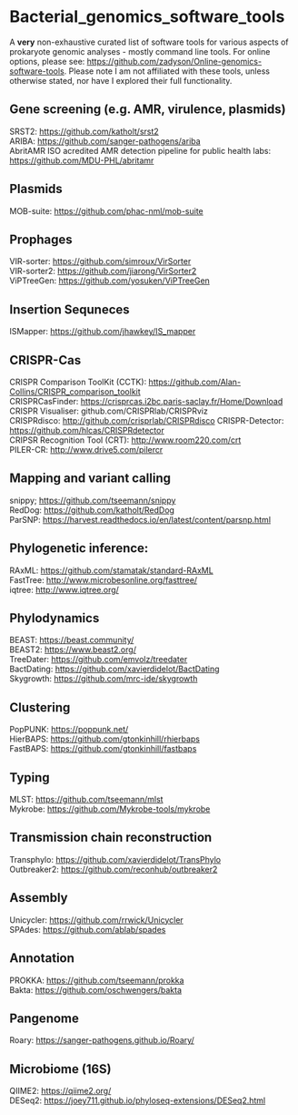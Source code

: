 # Bacterial_genomics_software_tools
A **very** non-exhaustive curated list of software tools for various aspects of prokaryote genomic analyses - mostly command line tools.  For online options, please see: https://github.com/zadyson/Online-genomics-software-tools.  Please note I am not affiliated with these tools, unless otherwise stated, nor have I explored their full functionality.

## Gene screening (e.g. AMR, virulence, plasmids)
SRST2: https://github.com/katholt/srst2  
ARIBA: https://github.com/sanger-pathogens/ariba  
AbritAMR ISO acredited AMR detection pipeline for public health labs: https://github.com/MDU-PHL/abritamr  

## Plasmids
MOB-suite: https://github.com/phac-nml/mob-suite 

## Prophages
VIR-sorter: https://github.com/simroux/VirSorter  
VIR-sorter2: https://github.com/jiarong/VirSorter2  
ViPTreeGen: https://github.com/yosuken/ViPTreeGen  

## Insertion Sequneces
ISMapper: https://github.com/jhawkey/IS_mapper  

## CRISPR-Cas
CRISPR Comparison ToolKit (CCTK): https://github.com/Alan-Collins/CRISPR_comparison_toolkit   
CRISPRCasFinder: https://crisprcas.i2bc.paris-saclay.fr/Home/Download  
CRISPR Visualiser: github.com/CRISPRlab/CRISPRviz  
CRISPRdisco: http://github.com/crisprlab/CRISPRdisco
CRISPR-Detector: https://github.com/hlcas/CRISPRdetector  
CRIPSR Recognition Tool (CRT): http://www.room220.com/crt  
PILER-CR: http://www.drive5.com/pilercr  

## Mapping and variant calling
snippy; https://github.com/tseemann/snippy  
RedDog: https://github.com/katholt/RedDog  
ParSNP: https://harvest.readthedocs.io/en/latest/content/parsnp.html  

## Phylogenetic inference:
RAxML: https://github.com/stamatak/standard-RAxML  
FastTree: http://www.microbesonline.org/fasttree/  
iqtree: http://www.iqtree.org/  

## Phylodynamics
BEAST: https://beast.community/  
BEAST2: https://www.beast2.org/  
TreeDater: https://github.com/emvolz/treedater  
BactDating: https://github.com/xavierdidelot/BactDating  
Skygrowth: https://github.com/mrc-ide/skygrowth  

## Clustering
PopPUNK: https://poppunk.net/  
HierBAPS: https://github.com/gtonkinhill/rhierbaps  
FastBAPS: https://github.com/gtonkinhill/fastbaps   

## Typing
MLST: https://github.com/tseemann/mlst   
Mykrobe: https://github.com/Mykrobe-tools/mykrobe  

## Transmission chain reconstruction
Transphylo: https://github.com/xavierdidelot/TransPhylo  
Outbreaker2: https://github.com/reconhub/outbreaker2  

## Assembly
Unicycler: https://github.com/rrwick/Unicycler  
SPAdes: https://github.com/ablab/spades  

## Annotation
PROKKA: https://github.com/tseemann/prokka  
Bakta: https://github.com/oschwengers/bakta  

## Pangenome
Roary: https://sanger-pathogens.github.io/Roary/  

## Microbiome (16S)
QIIME2: https://qiime2.org/  
DESeq2: https://joey711.github.io/phyloseq-extensions/DESeq2.html  

